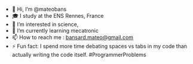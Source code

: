 - 👋 Hi, I’m @mateobans
- 🎓 I study at the ENS Rennes, France
- 👀 I’m interested in science, 
- 🌱 I’m currently learning mecatronic
- 📫 How to reach me : bansard.mateo@gmail.com
- ⚡ Fun fact: I spend more time debating spaces vs tabs in my code than actually writing the code itself. #ProgrammerProblems


